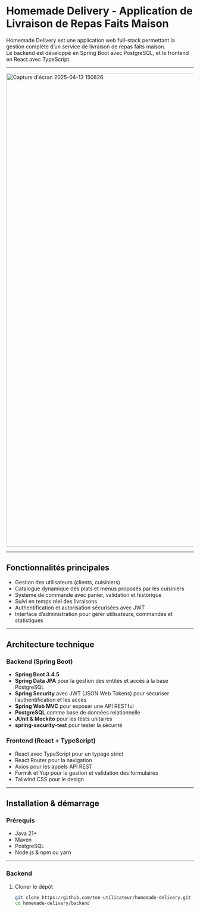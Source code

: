 # Homemade Delivery - Application de Livraison de Repas Faits Maison

Homemade Delivery est une application web full-stack permettant la gestion complète d’un service de livraison de repas faits maison.  
Le backend est développé en Spring Boot avec PostgreSQL, et le frontend en React avec TypeScript.

---

<img width="2479" height="1269" alt="Capture d'écran 2025-04-13 150826" src="https://github.com/user-attachments/assets/0aa6bebb-d940-4e03-9abb-6a477a0475c3" />

---


## Fonctionnalités principales

- Gestion des utilisateurs (clients, cuisiniers)  
- Catalogue dynamique des plats et menus proposés par les cuisiniers  
- Système de commande avec panier, validation et historique  
- Suivi en temps réel des livraisons  
- Authentification et autorisation sécurisées avec JWT  
- Interface d’administration pour gérer utilisateurs, commandes et statistiques  

---

## Architecture technique

### Backend (Spring Boot)

- **Spring Boot 3.4.5**  
- **Spring Data JPA** pour la gestion des entités et accès à la base PostgreSQL  
- **Spring Security** avec JWT (JSON Web Tokens) pour sécuriser l’authentification et les accès  
- **Spring Web MVC** pour exposer une API RESTful  
- **PostgreSQL** comme base de données relationnelle  
- **JUnit & Mockito** pour les tests unitaires  
- **spring-security-test** pour tester la sécurité  

### Frontend (React + TypeScript)

- React avec TypeScript pour un typage strict  
- React Router pour la navigation  
- Axios pour les appels API REST  
- Formik et Yup pour la gestion et validation des formulaires  
- Tailwind CSS pour le design  

---

## Installation & démarrage

### Prérequis

- Java 21+  
- Maven  
- PostgreSQL  
- Node.js & npm ou yarn  

---

### Backend

1. Cloner le dépôt  
   ```bash
   git clone https://github.com/ton-utilisateur/homemade-delivery.git
   cd homemade-delivery/backend
